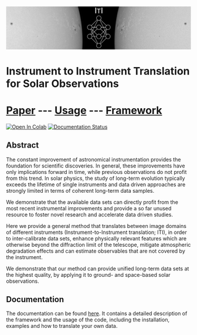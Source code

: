 ![](images/HinodeEnhanced_v2.jpg)
# Instrument to Instrument Translation for Solar Observations

# [Paper](#paper) --- [Usage](#usage) --- [Framework](#framework) 

[![Open In Colab](https://colab.research.google.com/assets/colab-badge.svg)](https://colab.research.google.com/drive/1nwXqT2SI1xqO1Vz9aYQeAadzriL7UFVM#scrollTo=k_WqPbLGYmea) [![Documentation Status](https://readthedocs.org/projects/iti-documentation/badge/?version=latest)](https://iti-documentation.readthedocs.io/en/latest/?badge=latest)

## Abstract
The constant improvement of astronomical instrumentation provides the foundation for scientific discoveries. In general, these improvements have only implications forward in time, while previous observations do not profit from this trend. In solar physics, the study of long-term evolution typically exceeds the lifetime of single instruments and data driven approaches are strongly limited in terms of coherent long-term data samples.

We demonstrate that the available data sets can directly profit from the most recent instrumental improvements and provide a so far unused resource to foster novel research and accelerate data driven studies.

Here we provide a general method that translates between image domains of different instruments (Instrument-to-Instrument translation; ITI), in order to inter-calibrate data sets, enhance physically relevant features which are otherwise beyond the diffraction limit of the telescope, mitigate atmospheric degradation effects and can estimate observables that are not covered by the instrument.

We demonstrate that our method can provide unified long-term data sets at the highest quality, by applying it to ground- and space-based solar observations.

## Documentation
The documentation can be found [here](https://iti-documentation.readthedocs.io/en/latest/?badge=latest). It contains a detailed description of the framework and the usage of the code, including the installation, examples and how to translate your own data.